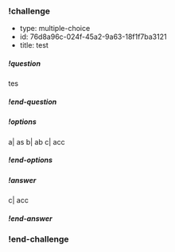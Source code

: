 <!-- >>>>>>>>>>>>>>>>>>>>>> BEGIN CHALLENGE >>>>>>>>>>>>>>>>>>>>>> -->
<!-- Replace everything in square brackets [] and remove brackets  -->

### !challenge

* type: multiple-choice
* id: 76d8a96c-024f-45a2-9a63-18f1f7ba3121
* title: test
<!-- * points: [1] (optional, the number of points for scoring as a checkpoint) -->
<!-- * topics: [python, pandas] (Checkpoints only. optional the topics for analyzing points) -->

##### !question

tes

##### !end-question

##### !options

a| as
b| ab
c| acc

##### !end-options

##### !answer

c| acc

##### !end-answer

<!-- other optional sections -->
<!-- !hint - !end-hint (markdown, hidden, students click to view) -->
<!-- !rubric - !end-rubric (markdown, instructors can see while scoring a checkpoint) -->
<!-- !explanation - !end-explanation (markdown, students can see after answering correctly) -->

### !end-challenge

<!-- ======================= END CHALLENGE ======================= -->